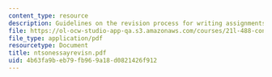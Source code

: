 ```yaml
---
content_type: resource
description: Guidelines on the revision process for writing assignments.
file: https://ol-ocw-studio-app-qa.s3.amazonaws.com/courses/21l-488-contemporary-literature-literature-development-and-human-rights-spring-2008/4b63fa9beb79fb969a18d0821426f912_ntsonessayrevisn.pdf
file_type: application/pdf
resourcetype: Document
title: ntsonessayrevisn.pdf
uid: 4b63fa9b-eb79-fb96-9a18-d0821426f912
---
```

